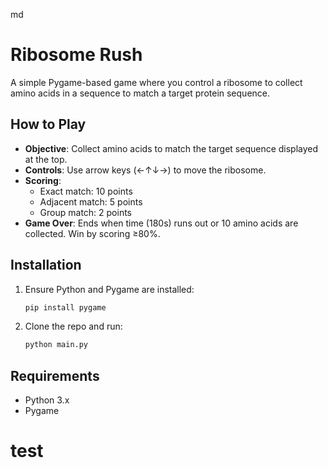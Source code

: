 md
# Ribosome Rush

A simple Pygame-based game where you control a ribosome to collect amino acids in a sequence to match a target protein sequence.

## How to Play
- **Objective**: Collect amino acids to match the target sequence displayed at the top.
- **Controls**: Use arrow keys (←↑↓→) to move the ribosome.
- **Scoring**:
  - Exact match: 10 points
  - Adjacent match: 5 points
  - Group match: 2 points
- **Game Over**: Ends when time (180s) runs out or 10 amino acids are collected. Win by scoring ≥80%.

## Installation
1. Ensure Python and Pygame are installed:
   ```bash
   pip install pygame
2. Clone the repo and run:
    ```bash
    python main.py
    ```

## Requirements
- Python 3.x
- Pygame

# test